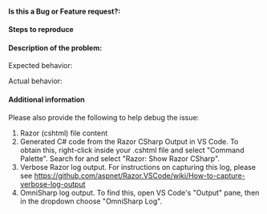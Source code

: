 <!-- To prefill this information:
1. Open Visual Studio Code
2. Bring up the command palette (press <kbd>F1</kbd>)
3. Type `Razor: Report a Razor issue`

If the `Razor: Report a Razor issue` command doesn't appear, make sure that you have C# extension version 1.18.2 or newer installed.
-->


#### Is this a Bug or Feature request?:


#### Steps to reproduce


#### Description of the problem:

Expected behavior:

Actual behavior:

#### Additional information

Please also provide the following to help debug the issue:

1. Razor (cshtml) file content
2. Generated C# code from the Razor CSharp Output in VS Code. To obtain this, right-click inside your .cshtml file and select "Command Palette". Search for and select "Razor: Show Razor CSharp".
3. Verbose Razor log output. For instructions on capturing this log, please see https://github.com/aspnet/Razor.VSCode/wiki/How-to-capture-verbose-log-output
4. OmniSharp log output. To find this, open VS Code's "Output" pane, then in the dropdown choose "OmniSharp Log".
